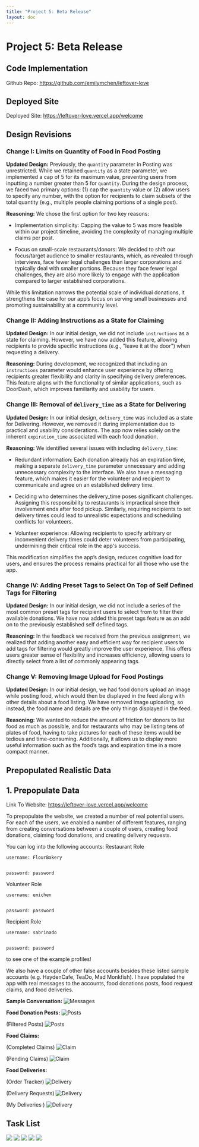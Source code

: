 ```yaml
---
title: "Project 5: Beta Release"
layout: doc
---
```



# Project 5: Beta Release


## Code Implementation


Github Repo:
https://github.com/emilymchen/leftover-love


## Deployed Site


Deployed Site: https://leftover-love.vercel.app/welcome


## Design Revisions
### Change I: Limits on Quantity of Food in Food Posting
__Updated Design:__
Previously, the `quantity` parameter in Posting was unrestricted. While we retained `quantity` as a state parameter, we implemented a cap of 5 for its maximum value, preventing users from inputting a number greater than 5 for `quantity.`During the design process, we faced two primary options: (1) cap the `quantity` value or (2) allow users to specify any number, with the option for recipients to claim subsets of the total quantity (e.g., multiple people claiming portions of a single post).


__Reasoning:__
We chose the first option for two key reasons:


- Implementation simplicity: Capping the value to 5 was more feasible within our project timeline, avoiding the complexity of managing multiple claims per post.


- Focus on small-scale restaurants/donors: We decided to shift our focus/target audience to smaller restaurants, which, as revealed through interviews, face fewer legal challenges than larger corporations and typically deal with smaller portions. Because they face fewer legal challenges, they are also more likely to engage with the application compared to larger established corporations.


While this limitation narrows the potential scale of individual donations, it strengthens the case for our app’s focus on serving small businesses and promoting sustainability at a community level.


### Change II: Adding Instructions as a State for Claiming
__Updated Design:__
In our initial design, we did not include `instructions` as a state for claiming. However, we have now added this feature, allowing recipients to provide specific instructions (e.g., "leave it at the door") when requesting a delivery.


__Reasoning:__
During development, we recognized that including an `instructions` parameter would enhance user experience by offering recipients greater flexibility and clarity in specifying delivery preferences. This feature aligns with the functionality of similar applications, such as DoorDash, which improves familiarity and usability for users.


### Change III: Removal of `delivery_time` as a State for Delivering
__Updated Design:__
In our initial design, `delivery_time` was included as a state for Delivering. However, we removed it during implementation due to practical and usability considerations. The app now relies solely on the inherent `expiration_time` associated with each food donation.


__Reasoning:__
We identified several issues with including `delivery_time`:
- Redundant information: Each donation already has an expiration time, making a separate `delivery_time` parameter unnecessary and adding unnecessary complexity to the interface. We also have a messaging feature, which makes it easier for the volunteer and recipient to communicate and agree on an established delivery time. 


- Deciding who determines the delivery_time poses significant challenges. Assigning this responsibility to restaurants is impractical since their involvement ends after food pickup. Similarly, requiring recipients to set delivery times could lead to unrealistic expectations and scheduling conflicts for volunteers.


- Volunteer experience: Allowing recipients to specify arbitrary or inconvenient delivery times could deter volunteers from participating, undermining their critical role in the app's success.


This modification simplifies the app’s design, reduces cognitive load for users, and ensures the process remains practical for all those who use the app.


### Change IV: Adding Preset Tags to Select On Top of Self Defined Tags for Filtering
__Updated Design:__
In our initial design, we did not include a series of the most common preset tags for recipient users to select from to filter their available donations. We have now added this preset tags feature as an add on to the previously established self defined tags.


__Reasoning:__
In the feedback we received from the previous assignment, we realized that adding another easy and efficient way for recipient users to add tags for filtering would greatly improve the user experience. This offers users greater sense of flexibility and increases efficiency, allowing users to directly select from a list of commonly appearing tags.


### Change V: Removing Image Upload for Food Postings
__Updated Design:__
In our initial design, we had food donors upload an image while posting food, which would then be displayed in the feed along with other details about a food listing. We have removed image uploading, so instead, the food name and details are the only things displayed in the feed.


__Reasoning:__
We wanted to reduce the amount of friction for donors to list food as much as possible, and for restaurants who may be listing tens of plates of food, having to take pictures for each of these items would be tedious and time-consuming. Additionally, it allows us to display more useful information such as the food’s tags and expiration time in a more compact manner.




## Prepopulated Realistic Data
## 1. Prepopulate Data


Link To Website: https://leftover-love.vercel.app/welcome


To prepopulate the website, we created a number of real potential users. For each of the users, we enabled a number of different features, ranging from creating conversations between a couple of users, creating food donations, claiming food donations, and creating delivery requests.


You can log into the following accounts:
Restaurant Role
```
username: FlourBakery


password: password
```


Volunteer Role
```
username: emichen


password: password
```


Recipient Role
```
username: sabrinado


password: password
```
to see one of the example profiles!


We also have a couple of other false accounts besides these listed sample accounts (e.g. HaydenCafe, TeaDo, Mad Monkfish). I have populated the app with real messages to the accounts, food donations posts, food request claims, and food deliveries.


__Sample Conversation:__
![Messages](conversation.png)




__Food Donation Posts:__
![Posts](available_food.png)


(Filtered Posts)
![Posts](available_donations_filtered.png)




__Food Claims:__


(Completed Claims)
![Claim](completed_pickup_claims.png)


(Pending Claims)
![Claim](pending_claims.png)




__Food Deliveries:__


(Order Tracker)
![Delivery](order_tracker.png)


(Delivery Requests)
![Delivery](delivery_requests.png)

(My Deliveries )
![Delivery](my_deliveries.png)



## Task List
![](a.png)
![](b.png)
![](c.png)
![](d.png)
![](e.png)